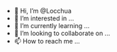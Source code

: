 - 👋 Hi, I’m @Locchua
- 👀 I’m interested in ...
- 🌱 I’m currently learning ...
- 💞️ I’m looking to collaborate on ...
- 📫 How to reach me ...

<!---
Locchua/Locchua is a ✨ special ✨ repository because its `README.md` (this file) appears on your GitHub profile.
You can click the Preview link to take a look at your changes.
--->
